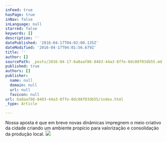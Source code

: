 ```yaml
---
inFeed: true
hasPage: true
inNav: false
inLanguage: null
starred: false
keywords: []
description: ''
datePublished: '2016-04-17T04:02:00.135Z'
dateModified: '2016-04-17T04:01:56.679Z'
title: ''
author: []
sourcePath: _posts/2016-04-17-6a8aaf86-8403-44a3-8ffe-0dc08f03db55.md
published: true
authors: []
publisher:
  name: null
  domain: null
  url: null
  favicon: null
url: 6a8aaf86-8403-44a3-8ffe-0dc08f03db55/index.html
_type: Article

---
```

Nossa aposta é que em breve novas dinâmicas impregnem o meio criativo da cidade criando um ambiente propício para valorização e consolidação da produção local.
![](https://the-grid-user-content.s3-us-west-2.amazonaws.com/f5b76cb6-5779-45f7-8ae4-0e5372c65802.jpg)

>